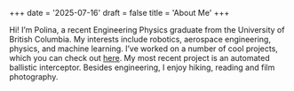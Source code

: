 +++
date  = '2025-07-16'
draft = false
title = 'About Me'
+++

Hi! I’m Polina, a recent Engineering Physics graduate from the University of British Columbia. My interests include robotics, aerospace engineering, physics, and machine learning. I’ve worked on a number of cool projects, which you can check out [here](/projects/). My most recent project is an automated ballistic interceptor. Besides engineering, I enjoy hiking, reading and film photography.